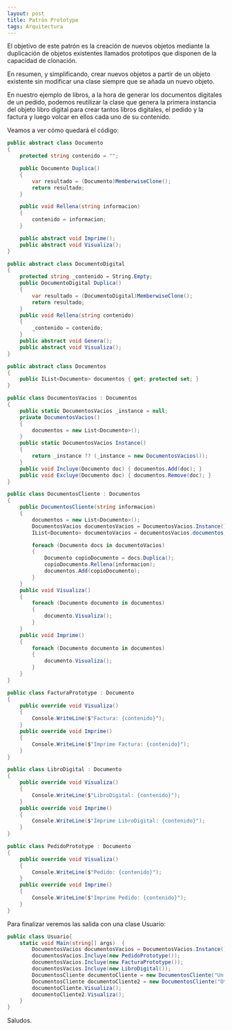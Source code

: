 ```yaml
---
layout: post
title: Patrón Prototype
tags: Arquitectura
---
```


El objetivo de este patrón es la creación de nuevos objetos mediante la duplicación de objetos existentes llamados prototipos que disponen de la capacidad de clonación.

En resumen, y simplificando, crear nuevos objetos a partir de un objeto existente sin modificar una clase siempre que se añada un nuevo objeto.

En nuestro ejemplo de libros, a la hora de generar los documentos digitales de un pedido, podemos reutilizar la clase que genera la primera instancia del objeto libro digital para crear tantos libros digitales, el pedido y la factura y luego volcar en ellos cada uno de su contenido.

Veamos a ver cómo quedará el código:

~~~csharp
public abstract class Documento
{
    protected string contenido = "";

    public Documento Duplica()
    {
        var resultado = (Documento)MemberwiseClone();
        return resultado;
    }

    public void Rellena(string informacion)
    {
        contenido = informacion;
    }

    public abstract void Imprime();
    public abstract void Visualiza();
}

public abstract class DocumentoDigital
{
    protected string _contenido = String.Empty;
    public DocumentoDigital Duplica()
    {
        var resultado = (DocumentoDigital)MemberwiseClone();
        return resultado;
    }
    public void Rellena(string contenido)
    {
        _contenido = contenido;
    }
    public abstract void Genera();
    public abstract void Visualiza();
}

public abstract class Documentos
{
    public IList<Documento> documentos { get; protected set; }
}

public class DocumentosVacios : Documentos
{
    public static DocumentosVacios _instance = null;
    private DocumentosVacios()
    {
        documentos = new List<Documento>();
    }
    public static DocumentosVacios Instance()
    {
        return _instance ?? (_instance = new DocumentosVacios());
    }
    public void Incluye(Documento doc) { documentos.Add(doc); }
    public void Excluye(Documento doc) { documentos.Remove(doc); }
}

public class DocumentosCliente : Documentos
{
    public DocumentosCliente(string informacion)
    {
        documentos = new List<Documento>();
        DocumentosVacios documentosVacios = DocumentosVacios.Instance();
        IList<Documento> documentoVacios = documentosVacios.documentos;

        foreach (Documento docs in documentoVacios)
        {
            Documento copioDocumento = docs.Duplica();
            copioDocumento.Rellena(informacion);
            documentos.Add(copioDocumento);
        }
    }
    public void Visualiza()
    {
        foreach (Documento documento in documentos)
        {
            documento.Visualiza();
        }
    }
    public void Imprime()
    {
        foreach (Documento documento in documentos)
        {
            documento.Visualiza();
        }
    }
}

public class FacturaPrototype : Documento
{
    public override void Visualiza()
    {
        Console.WriteLine($"Factura: {contenido}");
    }
    public override void Imprime()
    {
        Console.WriteLine($"Imprime Factura: {contenido}");
    }
}

public class LibroDigital : Documento
{
    public override void Visualiza()
    {
        Console.WriteLine($"LibroDigital: {contenido}");
    }
    public override void Imprime()
    {
        Console.WriteLine($"Imprime LibroDigital: {contenido}");
    }
}

public class PedidoPrototype : Documento
{
    public override void Visualiza()
    {
        Console.WriteLine($"Pedido: {contenido}");
    }
    public override void Imprime()
    {
        Console.WriteLine($"Imprime Pedido: {contenido}");
    }
}
~~~

Para finalizar veremos las salida con una clase Usuario:

~~~csharp
public class Usuario{
    static void Main(string[] args)  {
        DocumentosVacios documentosVacios = DocumentosVacios.Instance();
        documentosVacios.Incluye(new PedidoPrototype());
        documentosVacios.Incluye(new FacturaPrototype());
        documentosVacios.Incluye(new LibroDigital());
        DocumentosCliente documentoCliente = new DocumentosCliente("Un usuario");
        DocumentosCliente documentoCliente2 = new DocumentosCliente("Otro Usuario");
        documentoCliente.Visualiza();
        documentoCliente2.Visualiza();
    }
}
~~~

Saludos.


